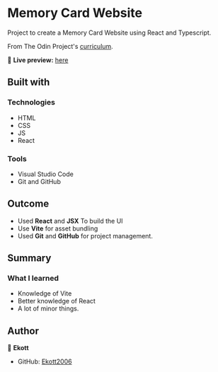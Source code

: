 # Memory Card Website

Project to create a Memory Card Website using React and Typescript.

From The Odin Project's [curriculum](https://www.theodinproject.com/lessons/react-new-memory-card).

🔗 **Live preview:** [here](https://odin-react-memory-card-blond.vercel.app/)

## Built with

### Technologies

- HTML
- CSS
- JS
- React

### Tools

- Visual Studio Code
- Git and GitHub

## Outcome

- Used **React** and **JSX** To build the UI
- Use **Vite** for asset bundling
- Used **Git** and **GitHub** for project management.

## Summary

### What I learned

- Knowledge of Vite
- Better knowledge of React
- A lot of minor things.

## Author

👤 **Ekott**

- GitHub: [Ekott2006](https://github.com/Ekott2006)
